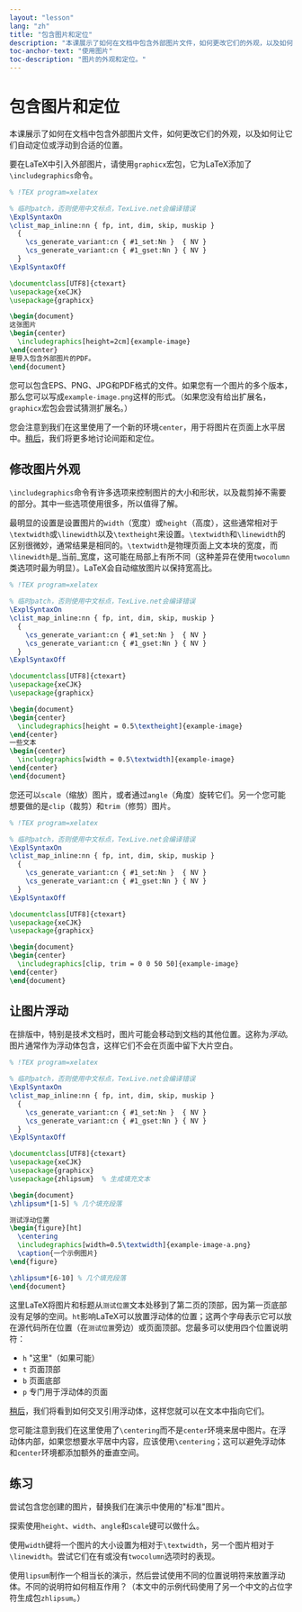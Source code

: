 ```yaml
---
layout: "lesson"
lang: "zh"
title: "包含图片和定位"
description: "本课展示了如何在文档中包含外部图片文件，如何更改它们的外观，以及如何让它们在PDF中自动定位到合适的位置。"
toc-anchor-text: "使用图片"
toc-description: "图片的外观和定位。"
---
```


# 包含图片和定位

<span
  class="summary">本课展示了如何在文档中包含外部图片文件，如何更改它们的外观，以及如何让它们自动定位或浮动到合适的位置。</span>

要在LaTeX中引入外部图片，请使用`graphicx`宏包，它为LaTeX添加了`\includegraphics`命令。

```latex
% !TEX program=xelatex

% 临时patch，否则使用中文标点，TexLive.net会编译错误
\ExplSyntaxOn
\clist_map_inline:nn { fp, int, dim, skip, muskip }
  {
    \cs_generate_variant:cn { #1_set:Nn }  { NV }
    \cs_generate_variant:cn { #1_gset:Nn } { NV }
  }
\ExplSyntaxOff

\documentclass[UTF8]{ctexart}
\usepackage{xeCJK}
\usepackage{graphicx}

\begin{document}
这张图片
\begin{center}
  \includegraphics[height=2cm]{example-image}
\end{center}
是导入包含外部图片的PDF。
\end{document}
```

您可以包含EPS、PNG、JPG和PDF格式的文件。如果您有一个图片的多个版本，那么您可以写成`example-image.png`这样的形式。（如果您没有给出扩展名，`graphicx`宏包会尝试猜测扩展名。）

您会注意到我们在这里使用了一个新的环境`center`，用于将图片在页面上水平居中。[稍后](lesson-11)，我们将更多地讨论间距和定位。

## 修改图片外观

`\includegraphics`命令有许多选项来控制图片的大小和形状，以及裁剪掉不需要的部分。其中一些选项使用很多，所以值得了解。

最明显的设置是设置图片的`width`（宽度）或`height`（高度），这些通常相对于`\textwidth`或`\linewidth`以及`\textheight`来设置。`\textwidth`和`\linewidth`的区别很微妙，通常结果是相同的。`\textwidth`是物理页面上文本块的宽度，而`\linewidth`是_当前_宽度，这可能在局部上有所不同（这种差异在使用`twocolumn`类选项时最为明显）。LaTeX会自动缩放图片以保持宽高比。

```latex
% !TEX program=xelatex

% 临时patch，否则使用中文标点，TexLive.net会编译错误
\ExplSyntaxOn
\clist_map_inline:nn { fp, int, dim, skip, muskip }
  {
    \cs_generate_variant:cn { #1_set:Nn }  { NV }
    \cs_generate_variant:cn { #1_gset:Nn } { NV }
  }
\ExplSyntaxOff

\documentclass[UTF8]{ctexart}
\usepackage{xeCJK}
\usepackage{graphicx}

\begin{document}
\begin{center}
  \includegraphics[height = 0.5\textheight]{example-image}
\end{center}
一些文本
\begin{center}
  \includegraphics[width = 0.5\textwidth]{example-image}
\end{center}
\end{document}
```

您还可以`scale`（缩放）图片，或者通过`angle`（角度）旋转它们。另一个您可能想要做的是`clip`（裁剪）和`trim`（修剪）图片。

```latex
% !TEX program=xelatex

% 临时patch，否则使用中文标点，TexLive.net会编译错误
\ExplSyntaxOn
\clist_map_inline:nn { fp, int, dim, skip, muskip }
  {
    \cs_generate_variant:cn { #1_set:Nn }  { NV }
    \cs_generate_variant:cn { #1_gset:Nn } { NV }
  }
\ExplSyntaxOff

\documentclass[UTF8]{ctexart}
\usepackage{xeCJK}
\usepackage{graphicx}

\begin{document}
\begin{center}
  \includegraphics[clip, trim = 0 0 50 50]{example-image}
\end{center}
\end{document}
```

## 让图片浮动

在排版中，特别是技术文档时，图片可能会移动到文档的其他位置。这称为*浮动*。图片通常作为浮动体包含，这样它们不会在页面中留下大片空白。

```latex
% !TEX program=xelatex

% 临时patch，否则使用中文标点，TexLive.net会编译错误
\ExplSyntaxOn
\clist_map_inline:nn { fp, int, dim, skip, muskip }
  {
    \cs_generate_variant:cn { #1_set:Nn }  { NV }
    \cs_generate_variant:cn { #1_gset:Nn } { NV }
  }
\ExplSyntaxOff

\documentclass[UTF8]{ctexart}
\usepackage{xeCJK}
\usepackage{graphicx}
\usepackage{zhlipsum}  % 生成填充文本

\begin{document}
\zhlipsum*[1-5] % 几个填充段落

测试浮动位置
\begin{figure}[ht]
  \centering
  \includegraphics[width=0.5\textwidth]{example-image-a.png}
  \caption{一个示例图片}
\end{figure}

\zhlipsum*[6-10] % 几个填充段落
\end{document}
```

这里LaTeX将图片和标题从`测试位置`文本处移到了第二页的顶部，因为第一页底部没有足够的空间。`ht`影响LaTeX可以放置浮动体的位置；这两个字母表示它可以放在源代码所在位置（在`测试位置`旁边）或页面顶部。您最多可以使用四个位置说明符：

- `h` "这里"（如果可能）
- `t` 页面顶部
- `b` 页面底部
- `p` 专门用于浮动体的页面

[稍后](lesson-09)，我们将看到如何交叉引用浮动体，这样您就可以在文本中指向它们。

您可能注意到我们在这里使用了`\centering`而不是`center`环境来居中图片。在浮动体内部，如果您想要水平居中内容，应该使用`\centering`；这可以避免浮动体和`center`环境都添加额外的垂直空间。

## 练习

尝试包含您创建的图片，替换我们在演示中使用的"标准"图片。

探索使用`height`、`width`、`angle`和`scale`键可以做什么。

使用`width`键将一个图片的大小设置为相对于`\textwidth`，另一个图片相对于`\linewidth`。尝试它们在有或没有`twocolumn`选项时的表现。

使用`lipsum`制作一个相当长的演示，然后尝试使用不同的位置说明符来放置浮动体。不同的说明符如何相互作用？（本文中的示例代码使用了另一个中文的占位字符生成包`zhlipsum`。）
